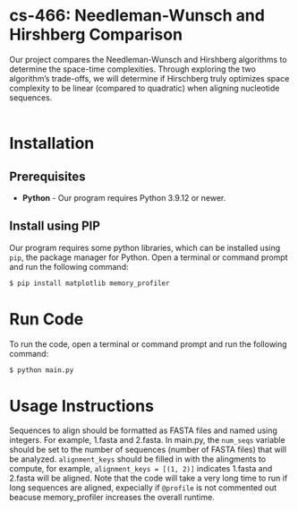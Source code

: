 # cs-466: Needleman-Wunsch and Hirshberg Comparison 

Our project compares the Needleman-Wunsch and Hirshberg algorithms to determine the space-time complexities. Through exploring the two algorithm’s trade-offs, we will determine if Hirschberg truly optimizes space complexity to be linear (compared to quadratic) when aligning nucleotide sequences.  
<br>

# Installation
## Prerequisites
- **Python** - Our program requires Python 3.9.12 or newer. 
## Install using PIP
Our program requires some python libraries, which can be installed using `pip`, the package manager for Python. Open a terminal or command prompt and run the following command:

```bash
$ pip install matplotlib memory_profiler
```

# Run Code
To run the code, open a terminal or command prompt and run the following command:
```bash
$ python main.py
```

# Usage Instructions
Sequences to align should be formatted as FASTA files and named using integers. For example, 1.fasta and 2.fasta. In main.py, the `num_seqs` variable should be set to the number of sequences (number of FASTA files) that will be analyzed. `alignment_keys` should be filled in with the alingments to compute, for example, `alignment_keys = [(1, 2)]` indicates 1.fasta and 2.fasta will be aligned. Note that the code will take a very long time to run if long sequences are aligned, expecially if `@profile` is not commented out beacuse memory_profiler increases the overall runtime.
